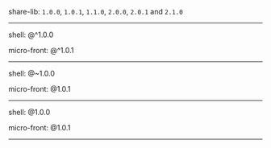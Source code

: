 share-lib: `1.0.0`, `1.0.1`, `1.1.0`, `2.0.0`, `2.0.1` and `2.1.0`

---

shell: @^1.0.0

micro-front: @^1.0.1

---

shell: @~1.0.0

micro-front: @1.0.1

---

shell: @1.0.0

micro-front: @1.0.1

---